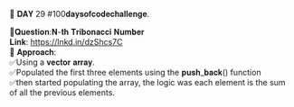 
📌 𝐃𝐀𝐘 29 #100𝐝𝐚𝐲𝐬𝐨𝐟𝐜𝐨𝐝𝐞𝐜𝐡𝐚𝐥𝐥𝐞𝐧𝐠𝐞.  

📌𝐐𝐮𝐞𝐬𝐭𝐢𝐨𝐧:𝐍-𝐭𝐡 𝐓𝐫𝐢𝐛𝐨𝐧𝐚𝐜𝐜𝐢 𝐍𝐮𝐦𝐛𝐞𝐫  
𝐋𝐢𝐧𝐤:
https://lnkd.in/dzShcs7C  
📌 𝐀𝐩𝐩𝐫𝐨𝐚𝐜𝐡:  
✅Using a 𝐯𝐞𝐜𝐭𝐨𝐫 𝐚𝐫𝐫𝐚𝐲.  
✅Populated the first three elements using the 𝐩𝐮𝐬𝐡_𝐛𝐚𝐜𝐤() function  
✅then started populating the array, the logic was each element is the sum of all the previous elements.  
